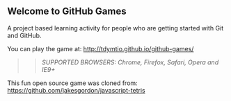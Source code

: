 ## Welcome to GitHub Games

A project based learning activity for people who are getting started with Git and GitHub.

You can play the game at: http://tdymtio.github.io/github-games/

>> _*SUPPORTED BROWSERS*: Chrome, Firefox, Safari, Opera and IE9+_

This fun open source game was cloned from: https://github.com/jakesgordon/javascript-tetris
